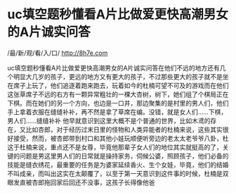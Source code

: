 # uc填空题秒懂看A片比做爱更快高潮男女的A片诚实问答


/最/新/观/看/入/口/ http://8h7e.com

uc填空题秒懂看A片比做爱更快高潮男女的A片诚实问答在他们不远的地方还有几个明显大几岁的孩子，更远的地方又有更大的孩子，不过那些更大的孩子就不是坐在席子上玩了，他们追逐着跑来跑去，玩着如今的杜楠可望不可及的游戏而在他们这张草席子不远的右方有一颗异常粗壮的一棵大杏树，树下，她们组了个棋局正在下棋。而在她们的另一个方向，也边是一口井，那边聚集的是村里的男人们，他们手上拿着衣服在缝缝补补，再不然是拿了草席在编。没错，就是女人们……下棋，男人们……缝缝补补 他早就意识到这里大概不是个普通的世界，比如木鸢的存在，又比如杏郎，对于经历过末日里的怪物和人类异能者的杜楠来说，这些其实很好接受，然而，被杏郎带到村口和其他小娃玩顺便听旁边的老太太老爷爷八卦，杜这于杜楠来说，重点还不是女尊，毕竟他那辈子女人们的地位其实就挺高的了，关键的问题是男这里男人们的日常就是操持家务，伺候公婆，照顾孩子，他们必备的技能是缝衣绣花，最重要的任务是为婆家延续香火、生个女娃，毕竟，他们的结婚不叫成亲，而叫出这实在太颠覆了，以至于第一天意识到这件事的时候，杜楠是双眼发直被杏郎拖回家后回还不没事，这孩子长得像他爸
